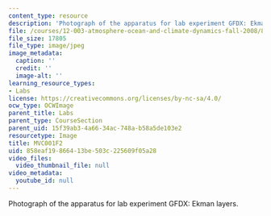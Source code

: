 ```yaml
---
content_type: resource
description: 'Photograph of the apparatus for lab experiment GFDX: Ekman layers.'
file: /courses/12-003-atmosphere-ocean-and-climate-dynamics-fall-2008/858eaf19866413be503c225609f05a28_MVC001F2.jpg
file_size: 17805
file_type: image/jpeg
image_metadata:
  caption: ''
  credit: ''
  image-alt: ''
learning_resource_types:
- Labs
license: https://creativecommons.org/licenses/by-nc-sa/4.0/
ocw_type: OCWImage
parent_title: Labs
parent_type: CourseSection
parent_uid: 15f39ab3-4a66-34ac-748a-b58a5de103e2
resourcetype: Image
title: MVC001F2
uid: 858eaf19-8664-13be-503c-225609f05a28
video_files:
  video_thumbnail_file: null
video_metadata:
  youtube_id: null
---
```

Photograph of the apparatus for lab experiment GFDX: Ekman layers.